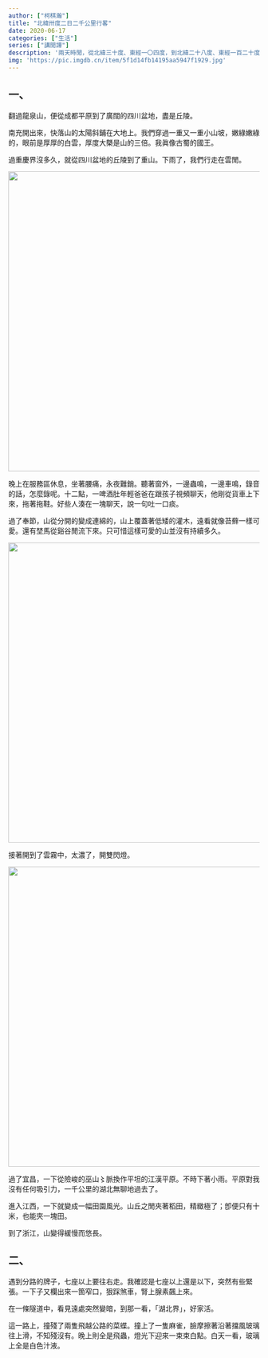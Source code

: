 ```yaml
---
author: ["柯棋瀚"]
title: "北緯卅度二日二千公里行畧"
date: 2020-06-17
categories: ["生活"]
series: ["講閒譚"]
description: '兩天時閒，從北緯三十度、東經一〇四度，到北緯二十八度、東經一百二十度。'
img: 'https://pic.imgdb.cn/item/5f1d14fb14195aa5947f1929.jpg'
---
```


## 一、

翻過龍泉山，便從成都平原到了廣闊的四川盆地，盡是丘陵。

南充開出來，快落山的太陽斜鋪在大地上。我們穿過一重又一重小山坡，嫩綠嫩綠的，眼前是厚厚的白雲，厚度大槩是山的三倍。我眞像古蜀的國王。

過重慶界沒多久，就從四川盆地的丘陵到了重山。下雨了，我們行走在雲閒。

<img src="https://pic.imgdb.cn/item/5eeacb4314195aa594e68806.jpg" width="600">

晚上在服務區休息，坐著腰痛，永夜難銷。聽著窗外，一邊蟲鳴，一邊車鳴，錄音的話，怎麼錄呢。十二點，一啤酒肚年輕爸爸在跟孩子視頻聊天，他剛從貨車上下來，拖著拖鞋。好些人湊在一塊聊天，說一句吐一口痰。

過了奉節，山從分開的變成連綿的，山上覆蓋著低矮的灌木，遠看就像苔蘚一樣可愛。還有埜馬從谿谷閒流下來。只可惜這樣可愛的山並沒有持續多久。

<img src="https://pic.imgdb.cn/item/5eeacb4314195aa594e68800.jpg" width="600">

接著開到了雲霧中，太濃了，開雙閃燈。

<img src="https://pic.imgdb.cn/item/5eeacb4314195aa594e687fd.jpg" width="600">

過了宜昌，一下從險峻的巫山〻脈換作平坦的江漢平原。不時下著小雨。平原對我沒有任何吸引力，一千公里的湖北無聊地過去了。

進入江西，一下就變成一幅田園風光。山丘之閒夾著稻田，精緻極了；卽便只有十米，也能夾一塊田。

到了浙江，山變得緩慢而悠長。

## 二、

遇到分路的牌子，七座以上要往右走。我確認是七座以上還是以下，突然有些緊張。一下子又欄出來一箇窄口，狠踩煞車，腎上腺素飆上來。

在一條隧道中，看見遠處突然變暗，到那一看，「湖北界」，好家活。

這一路上，撞殘了兩隻飛越公路的菜蝶。撞上了一隻麻雀，臉摩擦著沿著擋風玻璃往上滑，不知殘沒有。晚上則全是飛蟲，燈光下迎來一束束白點。白天一看，玻璃上全是白色汁液。